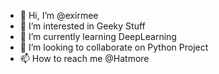 - 👋 Hi, I’m @exirmee
- 👀 I’m interested in Geeky Stuff
- 🌱 I’m currently learning DeepLearning
- 💞️ I’m looking to collaborate on Python Project
- 📫 How to reach me @Hatmore 

<!---
exirmee/exirmee is a ✨ special ✨ repository because its `README.md` (this file) appears on your GitHub profile.
You can click the Preview link to take a look at your changes.
--->
